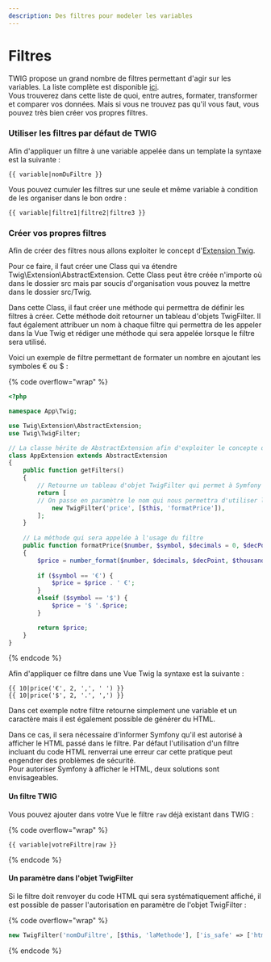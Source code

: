 ```yaml
---
description: Des filtres pour modeler les variables
---
```


# Filtres

TWIG propose un grand nombre de filtres permettant d'agir sur les variables. La liste complète est disponible [ici](https://twig.symfony.com/doc/3.x/).\
Vous trouverez dans cette liste de quoi, entre autres, formater, transformer et comparer vos données. Mais si vous ne trouvez pas qu'il vous faut, vous pouvez très bien créer vos propres filtres.

### Utiliser les filtres par défaut de TWIG

Afin d'appliquer un filtre à une variable appelée dans un template la syntaxe est la suivante :&#x20;

```twig
{{ variable|nomDuFiltre }}
```

Vous pouvez cumuler les filtres sur une seule et même variable à condition de les organiser dans le bon ordre :&#x20;

```twig
{{ variable|filtre1|filtre2|filtre3 }}
```

### Créer vos propres filtres

Afin de créer des filtres nous allons exploiter le concept d'[Extension Twig](https://twig.symfony.com/doc/3.x/advanced.html#creating-an-extension).

Pour ce faire, il faut créer une Class qui va étendre Twig\Extension\AbstractExtension. Cette Class peut être créée n'importe où dans le dossier src mais par soucis d'organisation vous pouvez la mettre dans le dossier src/Twig.

Dans cette Class, il faut créer une méthode qui permettra de définir les filtres à créer. Cette méthode doit retourner un tableau d'objets TwigFilter. Il faut également attribuer un nom à chaque filtre qui permettra de les appeler dans la Vue Twig et rédiger une méthode qui sera appelée lorsque le filtre sera utilisé.

Voici un exemple de filtre permettant de formater un nombre en ajoutant les symboles € ou $ :&#x20;

{% code overflow="wrap" %}
```php
<?php

namespace App\Twig;

use Twig\Extension\AbstractExtension;
use Twig\TwigFilter;

// La classe hérite de AbstractExtension afin d'exploiter le concepte d'Extension Twig
class AppExtension extends AbstractExtension
{
    public function getFilters()
    {
        // Retourne un tableau d'objet TwigFilter qui permet à Symfony de     l'identifier comme étant un filtre.
        return [
        // On passe en paramètre le nom qui nous permettra d'utiliser le filtre dans nos vue ('price') et le contenu filtré ($this) et la méthode qui va être appelée à l'usage du filtre ('formatPrice').
            new TwigFilter('price', [$this, 'formatPrice']),
        ];
    }
    
    // La méthode qui sera appelée à l'usage du filtre
    public function formatPrice($number, $symbol, $decimals = 0, $decPoint = '.', $thousandsSep = ',')
    {
        $price = number_format($number, $decimals, $decPoint, $thousandsSep);
  
        if ($symbol == '€') {
            $price = $price . ' €';
        }
        elseif ($symbol == '$') {
            $price = '$ '.$price;
        }

        return $price;
    }
}

```
{% endcode %}

Afin d'appliquer ce filtre dans une Vue Twig la syntaxe est la suivante :&#x20;

```twig
{{ 10|price('€', 2, ',', ' ') }}
{{ 10|price('$', 2, '.', ',') }}
```

Dans cet exemple notre filtre retourne simplement une variable et un caractère mais il est également possible de générer du HTML.

Dans ce cas, il sera nécessaire d'informer Symfony qu'il est autorisé à afficher le HTML passé dans le filtre. Par défaut l'utilisation d'un filtre incluant du code HTML renverrai une erreur car cette pratique peut engendrer des problèmes de sécurité.\
Pour autoriser Symfony à afficher le HTML, deux solutions sont envisageables.

#### Un filtre TWIG

Vous pouvez ajouter dans votre Vue le filtre `raw` déjà existant dans TWIG :&#x20;

{% code overflow="wrap" %}
```twig
{{ variable|votreFiltre|raw }}
```
{% endcode %}

#### Un paramètre dans l'objet TwigFilter

Si le filtre doit renvoyer du code HTML qui sera systématiquement affiché, il est possible de passer l'autorisation en paramètre de l'objet TwigFilter :&#x20;

{% code overflow="wrap" %}
```php
new TwigFilter('nomDuFiltre', [$this, 'laMethode'], ['is_safe' => ['html']])
```
{% endcode %}

